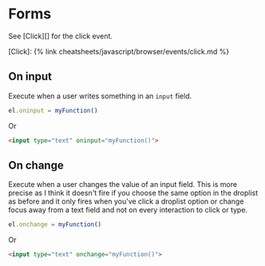 # Forms

See [Click][] for the click event.

[Click]: {% link cheatsheets/javascript/browser/events/click.md %}


## On input

Execute when a user writes something in an `input` field.

```javascript
el.oninput = myFunction()
```

Or

```html
<input type="text" oninput="myFunction()">
```


## On change

Execute when a user changes the value of an input field. This is more precise as I think it doesn't fire if you choose the same option in the droplist as before and it only fires when you've click a droplist option or change focus away from a text field and not on every interaction to click or type.

```javascript
el.onchange = myFunction()
```

Or

```html
<input type="text" onchange="myFunction()">
```
